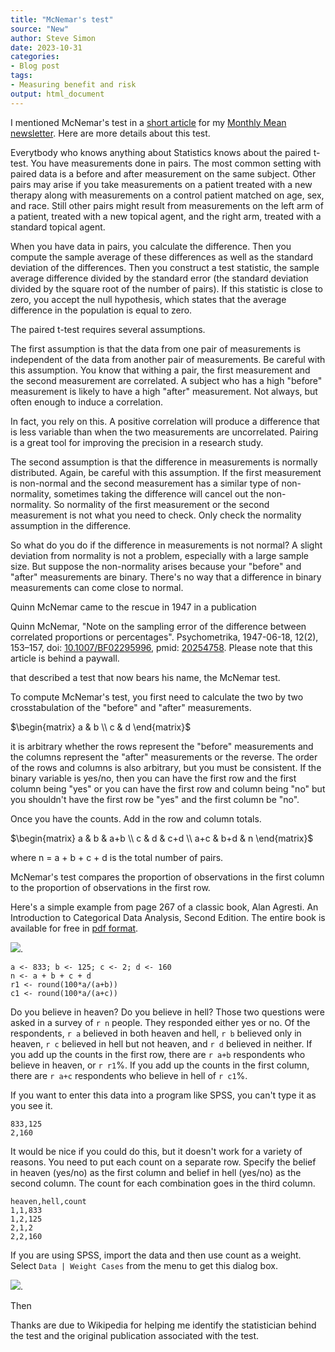 ```yaml
---
title: "McNemar's test"
source: "New"
author: Steve Simon
date: 2023-10-31
categories:
- Blog post
tags:
- Measuring benefit and risk
output: html_document
---
```


I mentioned McNemar's test in a [short article][sim3] for my [Monthly Mean newsletter][sim4]. Here are more details about this test.

<!---more--->

Everytbody who knows anything about Statistics knows about the paired t-test. You have measurements done in pairs. The most common setting with paired data is a before and after measurement on the same subject. Other pairs may arise if you take measurements on a patient treated with a new therapy along with measurements on a control patient matched on age, sex, and race. Still other pairs might result from measurements on the left arm of a patient, treated with a new topical agent, and the right arm, treated with a standard topical agent.

When you have data in pairs, you calculate the difference. Then you compute the sample average of these differences as well as the standard deviation of the differences. Then you construct a test statistic, the sample average difference divided by the standard error (the standard deviation divided by the square root of the number of pairs). If this statistic is close to zero, you accept the null hypothesis, which states that the average difference in the population is equal to zero.

The paired t-test requires several assumptions. 

The first assumption is that the data from one pair of measurements is independent of the data from another pair of measurements. Be careful with this assumption. You know that withing a pair, the first measurement and the second measurement are correlated. A subject who has a high "before" measurement is likely to have a high "after" measurement. Not always, but often enough to induce a correlation.

In fact, you rely on this. A positive correlation will produce a difference that is less variable than when the two measurements are uncorrelated. Pairing is a great tool for improving the precision in a research study.

The second assumption is that the difference in measurements is normally distributed. Again, be careful with this assumption. If the first measurement is non-normal and the second measurement has a similar type of non-normality, sometimes taking the difference will cancel out the non-normality. So normality of the first measurement or the second measurement is not what you need to check. Only check the normality assumption in the difference.

So what do you do if the difference in measurements is not normal? A slight deviation from normality is not a problem, especially with a large sample size. But suppose the non-normality arises because your "before" and "after" measurements are binary. There's no way that a difference in binary measurements can come close to normal.

Quinn McNemar came to the rescue in 1947 in a publication 

Quinn McNemar, "Note on the sampling error of the difference between correlated proportions or percentages". Psychometrika, 1947-06-18, 12(2), 153–157, doi: [10.1007/BF02295996][mcn1], pmid: [20254758][mcn2]. Please note that this article is behind a paywall.

[mcn1]: https://doi.org/10.1007%2FBF02295996
[mcn2]: https://pubmed.ncbi.nlm.nih.gov/20254758

that described a test that now bears his name, the McNemar test.

To compute McNemar's test, you first need to calculate the two by two crosstabulation of the "before" and "after" measurements. 

$\begin{matrix} a & b \\ c & d \end{matrix}$

it is arbitrary whether the rows represent the "before" measurements and the columns represent the "after" measurements or the reverse. The order of the rows and columns is also arbitrary, but you must be consistent. If the binary variable is yes/no, then you can have the first row and the first column being "yes" or you can have the first row and column being "no" but you shouldn't have the first row be "yes" and the first column be "no".

Once you have the counts. Add in the row and column totals.

$\begin{matrix} a & b & a+b \\ c & d & c+d \\ a+c & b+d & n \end{matrix}$

where n = a + b + c + d is the total number of pairs.

McNemar's test compares the proportion of observations in the first column to the proportion of observations in the first row.

Here's a simple example from page 267 of a classic book, Alan Agresti. An Introduction to Categorical Data Analysis, Second Edition. The entire book is available for free in [pdf format][agr1].

[agr1]: https://mregresion.files.wordpress.com/2012/08/agresti-introduction-to-categorical-data.pdf

![](http://www.pmean.com/new-images/23/mcnemar-test-01.png).

```{r}
a <- 833; b <- 125; c <- 2; d <- 160
n <- a + b + c + d
r1 <- round(100*a/(a+b))
c1 <- round(100*a/(a+c))
```

Do you believe in heaven? Do you believe in hell? Those two questions were asked in a survey of `r n` people. They responded either yes or no. Of the respondents, `r a` believed in both heaven and hell, `r b` believed only in heaven, `r c` believed in hell but not heaven, and `r d` believed in neither. If you add up the counts in the first row, there are `r a+b` respondents who believe in heaven, or `r r1`%. If you add up the counts in the first column, there are `r a+c` respondents who believe in hell of `r c1`%.

If you want to enter this data into a program like SPSS, you can't type it as you see it.

```{}
833,125
2,160
```

It would be nice if you could do this, but it doesn't work for a variety of reasons. You need to put each count on a separate row. Specify the belief in heaven (yes/no) as the first column and belief in hell (yes/no) as the second column. The count for each combination goes in the third column.

```{}
heaven,hell,count
1,1,833
1,2,125
2,1,2
2,2,160
```

If you are using SPSS, import the data and then use count as a weight. Select ```Data | Weight Cases``` from the menu to get this dialog box.

![](http://www.pmean.com/new-images/23/mcnemar-test-02.png).

Then 



Thanks are due to Wikipedia for helping me identify the statistician behind the test and the original publication associated with the test.

[sim3]: http://www.pmean.com/news/201105.html#3

[sim4]: http://www.pmean.com/news/Archive.html

